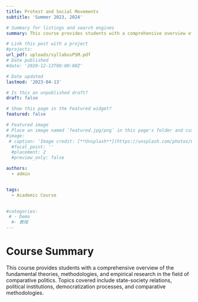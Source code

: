 ```yaml
---
title: Protest and Social Movements
subtitle: 'Summer 2023, 2024'

# Summary for listings and search engines
summary: This course provides students with a comprehensive overview of the fundamental theories, methodologies, and empirical research in the field of comparative politics. Topics covered include state-society relations, political institutions, democratization processes, and comparative methodologies.

# Link this post with a project
#projects: 
url_pdf: uploads/syllabusPSM.pdf
# Date published
#date: '2020-12-13T00:00:00Z'

# Date updated
lastmod: '2023-04-13'

# Is this an unpublished draft?
draft: false

# Show this page in the Featured widget?
featured: false

# Featured image
# Place an image named `featured.jpg/png` in this page's folder and customize its options here.
#image:
 # caption: 'Image credit: [**Unsplash**](https://unsplash.com/photos/CpkOjOcXdUY)'
  #focal_point: ''
  #placement: 2
  #preview_only: false

authors:
  - admin


tags:
  - Academic Course
  

#categories:
 # - Demo
  #- 教程
---
```


# Course Summary
This course provides students with a comprehensive overview of the fundamental theories, methodologies, and empirical research in the field of comparative politics. Topics covered include state-society relations, political institutions, democratization processes, and comparative methodologies.
